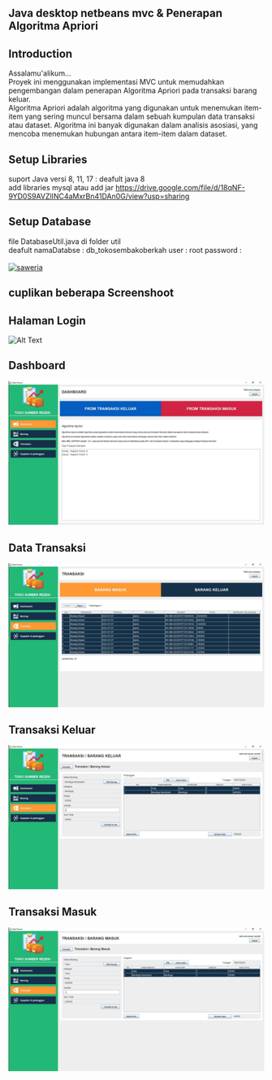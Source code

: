 ## Java desktop netbeans mvc & Penerapan Algoritma Apriori

## Introduction
Assalamu'alikum...
<br/>
Proyek ini menggunakan implementasi MVC untuk memudahkan pengembangan dalam penerapan Algoritma Apriori pada transaksi barang keluar.
<br/>
Algoritma Apriori adalah algoritma yang digunakan untuk menemukan item-item yang sering muncul bersama dalam sebuah kumpulan data transaksi atau dataset. Algoritma ini banyak digunakan dalam analisis asosiasi, yang mencoba menemukan hubungan antara item-item dalam dataset.
 
## Setup Libraries

suport Java versi 8, 11, 17 : deafult java 8 
<br/>
add libraries mysql atau add jar https://drive.google.com/file/d/18qNF-9YD0S9AVZlINC4aMxrBn41DAn0G/view?usp=sharing

## Setup Database
file DatabaseUtil.java di folder util
<br/>
deafult namaDatabse : db_tokosembakoberkah
        user        : root
        password    : 
<br/>
<br/>
[![saweria](https://github.com/zanwaar/JavaDesktopMVC-AlgoritmaApriori/blob/main/screenshot/sw.svg)](https://saweria.co/Batukel)
## cuplikan beberapa Screenshoot
## Halaman Login
![Alt Text](https://github.com/zanwaar/JavaDesktopMVC-AlgoritmaApriori/blob/main/screenshot/login.JPG)

## Dashboard
![Alt Text](https://github.com/zanwaar/JavaDesktopMVC/blob/main/screenshot/dashboard.JPG)

## Data Transaksi
![Alt Text](https://github.com/zanwaar/JavaDesktopMVC/blob/main/screenshot/transaksi.JPG)

## Transaksi Keluar
![Alt Text](https://github.com/zanwaar/JavaDesktopMVC/blob/main/screenshot/tskeluar.JPG)

## Transaksi Masuk
![Alt Text](https://github.com/zanwaar/JavaDesktopMVC/blob/main/screenshot/tsmasuk.JPG)


